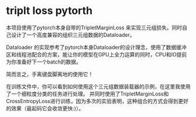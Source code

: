 # triplt loss pytorth

本项目使用了pytorch本身自带的TripletMarginLoss 来实现三元组损失。同时自己设计了一个高度兼容的组织三元组数据的Dataloader。

Dataloader 的实现参考了pytorch本身Dataloader的设计理念，使用了数据缓冲区和线程池配合的方案，能让你的模型在GPU上全力运算的同时，CPU和IO提前为你准备好下一个batch的数据。

简而言之，手离键盘脚离地的使用它！

在训练文件中，你可以看到如何使用这个三元组数据装载器的示例，在这里我使用了一个细粒度分类的任务进行处理。
并同时使用了TripletMarginLoss和CrossEntropyLoss进行训练，因为多次的实验表明，这种组合的方式会得到更好的效果（最起码它会收敛更快:)）。